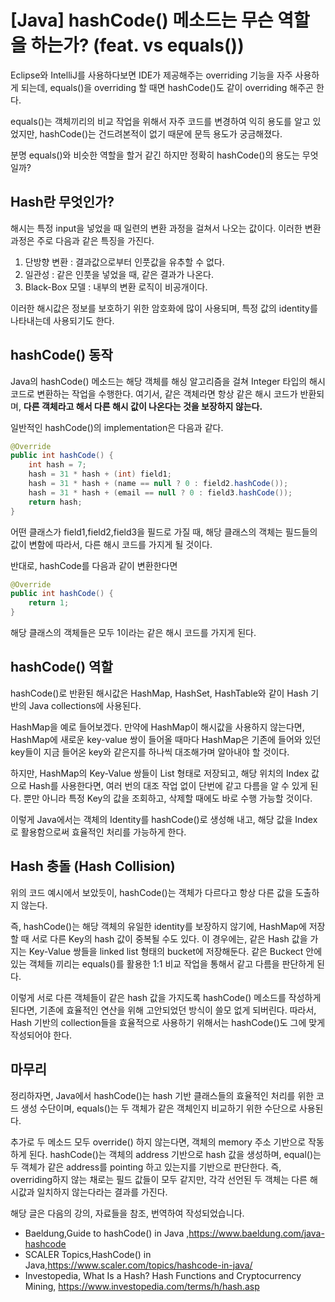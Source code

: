 # [Java] hashCode() 메소드는 무슨 역할을 하는가? (feat. vs equals())



Eclipse와 IntelliJ를 사용하다보면 IDE가 제공해주는 overriding 기능을 자주 사용하게 되는데, equals()을 overriding 할 때면 hashCode()도 같이 overriding 해주곤 한다.

equals()는 객체끼리의 비교 작업을 위해서 자주 코드를 변경하여 익히 용도를 알고 있었지만, hashCode()는 건드려본적이 없기 때문에 문득 용도가 궁금해졌다. 

분명 equals()와 비슷한 역할을 할거 같긴 하지만 정확히 hashCode()의 용도는 무엇일까?



## Hash란 무엇인가?

해시는 특정 input을 넣었을 때 일련의 변환 과정을 걸쳐서 나오는 값이다. 이러한 변환 과정은 주로 다음과 같은 특징을 가진다.



1. 단방향 변환 : 결과값으로부터 인풋값을 유추할 수 없다.
2. 일관성 : 같은 인풋을 넣었을 때, 같은 결과가 나온다.
3. Black-Box 모델 : 내부의 변환 로직이 비공개이다.



이러한 해시값은 정보를 보호하기 위한 암호화에 많이 사용되며, 특정 값의 identity를 나타내는데 사용되기도 한다.





## hashCode() 동작



Java의 hashCode() 메소드는 해당 객체를 해싱 알고리즘을 걸쳐 Integer 타입의 해시코드로 변환하는 작업을 수행한다. 여기서, 같은 객체라면 항상 같은 해시 코드가 반환되며, **다른 객체라고 해서 다른 해시 값이 나온다는 것을 보장하지 않는다.**



일반적인 hashCode()의 implementation은 다음과 같다.

```java
@Override
public int hashCode() {
    int hash = 7;
    hash = 31 * hash + (int) field1;
    hash = 31 * hash + (name == null ? 0 : field2.hashCode());
    hash = 31 * hash + (email == null ? 0 : field3.hashCode());
    return hash;
}
```

어떤 클래스가 field1,field2,field3을 필드로 가질 때, 해당 클래스의 객체는 필드들의 값이 변함에 따라서, 다른 해시 코드를 가지게 될 것이다.



반대로, hashCode를 다음과 같이 변환한다면

```java
@Override
public int hashCode() {
    return 1;
}
```

해당 클래스의 객체들은 모두 1이라는 같은 해시 코드를 가지게 된다.



## hashCode() 역할



hashCode()로 반환된 해시값은 HashMap, HashSet, HashTable와 같이 Hash 기반의 Java collections에 사용된다. 



HashMap을 예로 들어보겠다. 만약에 HashMap이 해시값을 사용하지 않는다면, HashMap에 새로운 key-value 쌍이 들어올 때마다 HashMap은 기존에 들어와 있던 key들이 지금 들어온 key와 같은지를 하나씩 대조해가며 알아내야 할 것이다.



하지만, HashMap의 Key-Value 쌍들이 List 형태로 저장되고, 해당 위치의 Index 값으로 Hash를 사용한다면, 여러 번의 대조 작업 없이 단번에 같고 다름을 알 수 있게 된다. 뿐만 아니라 특정 Key의 값을 조회하고, 삭제할 때에도 바로 수행 가능할 것이다.



이렇게 Java에서는 객체의 Identity를 hashCode()로 생성해 내고, 해당 값을 Index로 활용함으로써 효율적인 처리를 가능하게 한다.





## Hash 충돌 (Hash Collision)

위의 코드 예시에서 보았듯이, hashCode()는 객체가 다르다고 항상 다른 값을 도출하지 않는다. 



즉, hashCode()는 해당 객체의 유일한 identity를 보장하지 않기에, HashMap에 저장할 때 서로 다른 Key의 hash 값이 중복될 수도 있다. 이 경우에는, 같은 Hash 값을 가지는 Key-Value 쌍들을 linked list 형태의 bucket에 저장해둔다. 같은 Buckect 안에 있는 객체들 끼리는 equals()를 활용한 1:1 비교 작업을 통해서 같고 다름을 판단하게 된다.



이렇게 서로 다른 객체들이 같은 hash 값을 가지도록 hashCode() 메소드를 작성하게 된다면, 기존에 효율적인 연산을 위해 고안되었던 방식이 쓸모 없게 되버린다. 따라서, Hash 기반의 collection들을 효율적으로 사용하기 위해서는 hashCode()도 그에 맞게 작성되어야 한다. 



## 마무리

정리하자면, Java에서 hashCode()는 hash 기반 클래스들의 효율적인 처리를 위한 코드 생성 수단이며, equals()는 두 객체가 같은 객체인지 비교하기 위한 수단으로 사용된다.



추가로 두 메소드 모두 override() 하지 않는다면, 객체의 memory 주소 기반으로 작동하게 된다. hashCode()는 객체의 address 기반으로 hash 값을 생성하며, equal()는 두 객체가 같은 address를 pointing 하고 있는지를 기반으로 판단한다. 즉, overriding하지 않는 채로는 필드 값들이 모두 같지만, 각각 선언된 두 객체는 다른 해시값과 일치하지 않는다라는 결과를 가진다.





해당 글은 다음의 강의, 자료들을 참조, 번역하여 작성되었습니다.

- Baeldung,Guide to hashCode() in Java ,https://www.baeldung.com/java-hashcode
- SCALER Topics,HashCode() in Java,https://www.scaler.com/topics/hashcode-in-java/
- Investopedia, What Is a Hash? Hash Functions and Cryptocurrency Mining, https://www.investopedia.com/terms/h/hash.asp